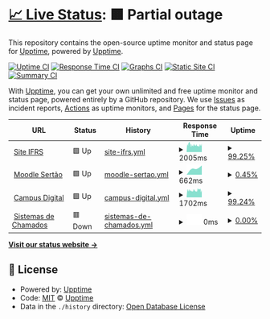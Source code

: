 # [📈 Live Status](https://upptime.github.io/upptime): <!--live status--> **🟧 Partial outage**

This repository contains the open-source uptime monitor and status page for [Upptime](https://upptime.js.org), powered by [Upptime](https://github.com/upptime/upptime).

[![Uptime CI](https://github.com/koj-co/upptime/workflows/Uptime%20CI/badge.svg)](https://github.com/koj-co/upptime/actions?query=workflow%3A%22Uptime+CI%22)
[![Response Time CI](https://github.com/koj-co/upptime/workflows/Response%20Time%20CI/badge.svg)](https://github.com/koj-co/upptime/actions?query=workflow%3A%22Response+Time+CI%22)
[![Graphs CI](https://github.com/koj-co/upptime/workflows/Graphs%20CI/badge.svg)](https://github.com/koj-co/upptime/actions?query=workflow%3A%22Graphs+CI%22)
[![Static Site CI](https://github.com/koj-co/upptime/workflows/Static%20Site%20CI/badge.svg)](https://github.com/koj-co/upptime/actions?query=workflow%3A%22Static+Site+CI%22)
[![Summary CI](https://github.com/koj-co/upptime/workflows/Summary%20CI/badge.svg)](https://github.com/koj-co/upptime/actions?query=workflow%3A%22Summary+CI%22)

With [Upptime](https://upptime.js.org), you can get your own unlimited and free uptime monitor and status page, powered entirely by a GitHub repository. We use [Issues](https://github.com/upptime/upptime/issues) as incident reports, [Actions](https://github.com/upptime/upptime/actions) as uptime monitors, and [Pages](https://upptime.github.io/upptime) for the status page.

<!--start: status pages-->
<!-- This summary is generated by Upptime (https://github.com/upptime/upptime) -->
<!-- Do not edit this manually, your changes will be overwritten -->
<!-- prettier-ignore -->
| URL | Status | History | Response Time | Uptime |
| --- | ------ | ------- | ------------- | ------ |
| <img alt="" src="https://favicons.githubusercontent.com/ifrs.edu.br" height="13"> [Site IFRS](https://ifrs.edu.br/sertao) | 🟩 Up | [site-ifrs.yml](https://github.com/ifrs-sertao/status/commits/master/history/site-ifrs.yml) | <details><summary><img alt="Response time graph" src="./graphs/site-ifrs/response-time-week.png" height="20"> 2005ms</summary><br><a href="https://ifrs-sertao.github.io/status/history/site-ifrs"><img alt="Response time 2005" src="https://img.shields.io/endpoint?url=https%3A%2F%2Fraw.githubusercontent.com%2Fifrs-sertao%2Fstatus%2Fmaster%2Fapi%2Fsite-ifrs%2Fresponse-time.json"></a><br><a href="https://ifrs-sertao.github.io/status/history/site-ifrs"><img alt="24-hour response time 1936" src="https://img.shields.io/endpoint?url=https%3A%2F%2Fraw.githubusercontent.com%2Fifrs-sertao%2Fstatus%2Fmaster%2Fapi%2Fsite-ifrs%2Fresponse-time-day.json"></a><br><a href="https://ifrs-sertao.github.io/status/history/site-ifrs"><img alt="7-day response time 2005" src="https://img.shields.io/endpoint?url=https%3A%2F%2Fraw.githubusercontent.com%2Fifrs-sertao%2Fstatus%2Fmaster%2Fapi%2Fsite-ifrs%2Fresponse-time-week.json"></a><br><a href="https://ifrs-sertao.github.io/status/history/site-ifrs"><img alt="30-day response time 2005" src="https://img.shields.io/endpoint?url=https%3A%2F%2Fraw.githubusercontent.com%2Fifrs-sertao%2Fstatus%2Fmaster%2Fapi%2Fsite-ifrs%2Fresponse-time-month.json"></a><br><a href="https://ifrs-sertao.github.io/status/history/site-ifrs"><img alt="1-year response time 2005" src="https://img.shields.io/endpoint?url=https%3A%2F%2Fraw.githubusercontent.com%2Fifrs-sertao%2Fstatus%2Fmaster%2Fapi%2Fsite-ifrs%2Fresponse-time-year.json"></a></details> | <details><summary><a href="https://ifrs-sertao.github.io/status/history/site-ifrs">99.25%</a></summary><a href="https://ifrs-sertao.github.io/status/history/site-ifrs"><img alt="All-time uptime 99.25%" src="https://img.shields.io/endpoint?url=https%3A%2F%2Fraw.githubusercontent.com%2Fifrs-sertao%2Fstatus%2Fmaster%2Fapi%2Fsite-ifrs%2Fuptime.json"></a><br><a href="https://ifrs-sertao.github.io/status/history/site-ifrs"><img alt="24-hour uptime 100.00%" src="https://img.shields.io/endpoint?url=https%3A%2F%2Fraw.githubusercontent.com%2Fifrs-sertao%2Fstatus%2Fmaster%2Fapi%2Fsite-ifrs%2Fuptime-day.json"></a><br><a href="https://ifrs-sertao.github.io/status/history/site-ifrs"><img alt="7-day uptime 99.25%" src="https://img.shields.io/endpoint?url=https%3A%2F%2Fraw.githubusercontent.com%2Fifrs-sertao%2Fstatus%2Fmaster%2Fapi%2Fsite-ifrs%2Fuptime-week.json"></a><br><a href="https://ifrs-sertao.github.io/status/history/site-ifrs"><img alt="30-day uptime 99.25%" src="https://img.shields.io/endpoint?url=https%3A%2F%2Fraw.githubusercontent.com%2Fifrs-sertao%2Fstatus%2Fmaster%2Fapi%2Fsite-ifrs%2Fuptime-month.json"></a><br><a href="https://ifrs-sertao.github.io/status/history/site-ifrs"><img alt="1-year uptime 99.25%" src="https://img.shields.io/endpoint?url=https%3A%2F%2Fraw.githubusercontent.com%2Fifrs-sertao%2Fstatus%2Fmaster%2Fapi%2Fsite-ifrs%2Fuptime-year.json"></a></details>
| <img alt="" src="https://favicons.githubusercontent.com/moodle.sertao.ifrs.edu.br" height="13"> [Moodle Sertão](https://moodle.sertao.ifrs.edu.br) | 🟩 Up | [moodle-sertao.yml](https://github.com/ifrs-sertao/status/commits/master/history/moodle-sertao.yml) | <details><summary><img alt="Response time graph" src="./graphs/moodle-sertao/response-time-week.png" height="20"> 662ms</summary><br><a href="https://ifrs-sertao.github.io/status/history/moodle-sertao"><img alt="Response time 662" src="https://img.shields.io/endpoint?url=https%3A%2F%2Fraw.githubusercontent.com%2Fifrs-sertao%2Fstatus%2Fmaster%2Fapi%2Fmoodle-sertao%2Fresponse-time.json"></a><br><a href="https://ifrs-sertao.github.io/status/history/moodle-sertao"><img alt="24-hour response time 662" src="https://img.shields.io/endpoint?url=https%3A%2F%2Fraw.githubusercontent.com%2Fifrs-sertao%2Fstatus%2Fmaster%2Fapi%2Fmoodle-sertao%2Fresponse-time-day.json"></a><br><a href="https://ifrs-sertao.github.io/status/history/moodle-sertao"><img alt="7-day response time 662" src="https://img.shields.io/endpoint?url=https%3A%2F%2Fraw.githubusercontent.com%2Fifrs-sertao%2Fstatus%2Fmaster%2Fapi%2Fmoodle-sertao%2Fresponse-time-week.json"></a><br><a href="https://ifrs-sertao.github.io/status/history/moodle-sertao"><img alt="30-day response time 662" src="https://img.shields.io/endpoint?url=https%3A%2F%2Fraw.githubusercontent.com%2Fifrs-sertao%2Fstatus%2Fmaster%2Fapi%2Fmoodle-sertao%2Fresponse-time-month.json"></a><br><a href="https://ifrs-sertao.github.io/status/history/moodle-sertao"><img alt="1-year response time 662" src="https://img.shields.io/endpoint?url=https%3A%2F%2Fraw.githubusercontent.com%2Fifrs-sertao%2Fstatus%2Fmaster%2Fapi%2Fmoodle-sertao%2Fresponse-time-year.json"></a></details> | <details><summary><a href="https://ifrs-sertao.github.io/status/history/moodle-sertao">0.45%</a></summary><a href="https://ifrs-sertao.github.io/status/history/moodle-sertao"><img alt="All-time uptime 0.45%" src="https://img.shields.io/endpoint?url=https%3A%2F%2Fraw.githubusercontent.com%2Fifrs-sertao%2Fstatus%2Fmaster%2Fapi%2Fmoodle-sertao%2Fuptime.json"></a><br><a href="https://ifrs-sertao.github.io/status/history/moodle-sertao"><img alt="24-hour uptime 2.71%" src="https://img.shields.io/endpoint?url=https%3A%2F%2Fraw.githubusercontent.com%2Fifrs-sertao%2Fstatus%2Fmaster%2Fapi%2Fmoodle-sertao%2Fuptime-day.json"></a><br><a href="https://ifrs-sertao.github.io/status/history/moodle-sertao"><img alt="7-day uptime 0.45%" src="https://img.shields.io/endpoint?url=https%3A%2F%2Fraw.githubusercontent.com%2Fifrs-sertao%2Fstatus%2Fmaster%2Fapi%2Fmoodle-sertao%2Fuptime-week.json"></a><br><a href="https://ifrs-sertao.github.io/status/history/moodle-sertao"><img alt="30-day uptime 0.45%" src="https://img.shields.io/endpoint?url=https%3A%2F%2Fraw.githubusercontent.com%2Fifrs-sertao%2Fstatus%2Fmaster%2Fapi%2Fmoodle-sertao%2Fuptime-month.json"></a><br><a href="https://ifrs-sertao.github.io/status/history/moodle-sertao"><img alt="1-year uptime 0.45%" src="https://img.shields.io/endpoint?url=https%3A%2F%2Fraw.githubusercontent.com%2Fifrs-sertao%2Fstatus%2Fmaster%2Fapi%2Fmoodle-sertao%2Fuptime-year.json"></a></details>
| <img alt="" src="https://favicons.githubusercontent.com/campusdigital.sertao.ifrs.edu.br" height="13"> [Campus Digital](https://campusdigital.sertao.ifrs.edu.br) | 🟩 Up | [campus-digital.yml](https://github.com/ifrs-sertao/status/commits/master/history/campus-digital.yml) | <details><summary><img alt="Response time graph" src="./graphs/campus-digital/response-time-week.png" height="20"> 1702ms</summary><br><a href="https://ifrs-sertao.github.io/status/history/campus-digital"><img alt="Response time 1702" src="https://img.shields.io/endpoint?url=https%3A%2F%2Fraw.githubusercontent.com%2Fifrs-sertao%2Fstatus%2Fmaster%2Fapi%2Fcampus-digital%2Fresponse-time.json"></a><br><a href="https://ifrs-sertao.github.io/status/history/campus-digital"><img alt="24-hour response time 1825" src="https://img.shields.io/endpoint?url=https%3A%2F%2Fraw.githubusercontent.com%2Fifrs-sertao%2Fstatus%2Fmaster%2Fapi%2Fcampus-digital%2Fresponse-time-day.json"></a><br><a href="https://ifrs-sertao.github.io/status/history/campus-digital"><img alt="7-day response time 1702" src="https://img.shields.io/endpoint?url=https%3A%2F%2Fraw.githubusercontent.com%2Fifrs-sertao%2Fstatus%2Fmaster%2Fapi%2Fcampus-digital%2Fresponse-time-week.json"></a><br><a href="https://ifrs-sertao.github.io/status/history/campus-digital"><img alt="30-day response time 1702" src="https://img.shields.io/endpoint?url=https%3A%2F%2Fraw.githubusercontent.com%2Fifrs-sertao%2Fstatus%2Fmaster%2Fapi%2Fcampus-digital%2Fresponse-time-month.json"></a><br><a href="https://ifrs-sertao.github.io/status/history/campus-digital"><img alt="1-year response time 1702" src="https://img.shields.io/endpoint?url=https%3A%2F%2Fraw.githubusercontent.com%2Fifrs-sertao%2Fstatus%2Fmaster%2Fapi%2Fcampus-digital%2Fresponse-time-year.json"></a></details> | <details><summary><a href="https://ifrs-sertao.github.io/status/history/campus-digital">99.24%</a></summary><a href="https://ifrs-sertao.github.io/status/history/campus-digital"><img alt="All-time uptime 99.24%" src="https://img.shields.io/endpoint?url=https%3A%2F%2Fraw.githubusercontent.com%2Fifrs-sertao%2Fstatus%2Fmaster%2Fapi%2Fcampus-digital%2Fuptime.json"></a><br><a href="https://ifrs-sertao.github.io/status/history/campus-digital"><img alt="24-hour uptime 100.00%" src="https://img.shields.io/endpoint?url=https%3A%2F%2Fraw.githubusercontent.com%2Fifrs-sertao%2Fstatus%2Fmaster%2Fapi%2Fcampus-digital%2Fuptime-day.json"></a><br><a href="https://ifrs-sertao.github.io/status/history/campus-digital"><img alt="7-day uptime 99.24%" src="https://img.shields.io/endpoint?url=https%3A%2F%2Fraw.githubusercontent.com%2Fifrs-sertao%2Fstatus%2Fmaster%2Fapi%2Fcampus-digital%2Fuptime-week.json"></a><br><a href="https://ifrs-sertao.github.io/status/history/campus-digital"><img alt="30-day uptime 99.24%" src="https://img.shields.io/endpoint?url=https%3A%2F%2Fraw.githubusercontent.com%2Fifrs-sertao%2Fstatus%2Fmaster%2Fapi%2Fcampus-digital%2Fuptime-month.json"></a><br><a href="https://ifrs-sertao.github.io/status/history/campus-digital"><img alt="1-year uptime 99.24%" src="https://img.shields.io/endpoint?url=https%3A%2F%2Fraw.githubusercontent.com%2Fifrs-sertao%2Fstatus%2Fmaster%2Fapi%2Fcampus-digital%2Fuptime-year.json"></a></details>
| <img alt="" src="https://favicons.githubusercontent.com/xn--suorte-qw7b.sertao.ifrs.edu.br" height="13"> [Sistemas de Chamados](https://suṕorte.sertao.ifrs.edu.br) | 🟥 Down | [sistemas-de-chamados.yml](https://github.com/ifrs-sertao/status/commits/master/history/sistemas-de-chamados.yml) | <details><summary><img alt="Response time graph" src="./graphs/sistemas-de-chamados/response-time-week.png" height="20"> 0ms</summary><br><a href="https://ifrs-sertao.github.io/status/history/sistemas-de-chamados"><img alt="Response time 0" src="https://img.shields.io/endpoint?url=https%3A%2F%2Fraw.githubusercontent.com%2Fifrs-sertao%2Fstatus%2Fmaster%2Fapi%2Fsistemas-de-chamados%2Fresponse-time.json"></a><br><a href="https://ifrs-sertao.github.io/status/history/sistemas-de-chamados"><img alt="24-hour response time 0" src="https://img.shields.io/endpoint?url=https%3A%2F%2Fraw.githubusercontent.com%2Fifrs-sertao%2Fstatus%2Fmaster%2Fapi%2Fsistemas-de-chamados%2Fresponse-time-day.json"></a><br><a href="https://ifrs-sertao.github.io/status/history/sistemas-de-chamados"><img alt="7-day response time 0" src="https://img.shields.io/endpoint?url=https%3A%2F%2Fraw.githubusercontent.com%2Fifrs-sertao%2Fstatus%2Fmaster%2Fapi%2Fsistemas-de-chamados%2Fresponse-time-week.json"></a><br><a href="https://ifrs-sertao.github.io/status/history/sistemas-de-chamados"><img alt="30-day response time 0" src="https://img.shields.io/endpoint?url=https%3A%2F%2Fraw.githubusercontent.com%2Fifrs-sertao%2Fstatus%2Fmaster%2Fapi%2Fsistemas-de-chamados%2Fresponse-time-month.json"></a><br><a href="https://ifrs-sertao.github.io/status/history/sistemas-de-chamados"><img alt="1-year response time 0" src="https://img.shields.io/endpoint?url=https%3A%2F%2Fraw.githubusercontent.com%2Fifrs-sertao%2Fstatus%2Fmaster%2Fapi%2Fsistemas-de-chamados%2Fresponse-time-year.json"></a></details> | <details><summary><a href="https://ifrs-sertao.github.io/status/history/sistemas-de-chamados">0.00%</a></summary><a href="https://ifrs-sertao.github.io/status/history/sistemas-de-chamados"><img alt="All-time uptime 0.00%" src="https://img.shields.io/endpoint?url=https%3A%2F%2Fraw.githubusercontent.com%2Fifrs-sertao%2Fstatus%2Fmaster%2Fapi%2Fsistemas-de-chamados%2Fuptime.json"></a><br><a href="https://ifrs-sertao.github.io/status/history/sistemas-de-chamados"><img alt="24-hour uptime 0.03%" src="https://img.shields.io/endpoint?url=https%3A%2F%2Fraw.githubusercontent.com%2Fifrs-sertao%2Fstatus%2Fmaster%2Fapi%2Fsistemas-de-chamados%2Fuptime-day.json"></a><br><a href="https://ifrs-sertao.github.io/status/history/sistemas-de-chamados"><img alt="7-day uptime 0.00%" src="https://img.shields.io/endpoint?url=https%3A%2F%2Fraw.githubusercontent.com%2Fifrs-sertao%2Fstatus%2Fmaster%2Fapi%2Fsistemas-de-chamados%2Fuptime-week.json"></a><br><a href="https://ifrs-sertao.github.io/status/history/sistemas-de-chamados"><img alt="30-day uptime 0.00%" src="https://img.shields.io/endpoint?url=https%3A%2F%2Fraw.githubusercontent.com%2Fifrs-sertao%2Fstatus%2Fmaster%2Fapi%2Fsistemas-de-chamados%2Fuptime-month.json"></a><br><a href="https://ifrs-sertao.github.io/status/history/sistemas-de-chamados"><img alt="1-year uptime 0.00%" src="https://img.shields.io/endpoint?url=https%3A%2F%2Fraw.githubusercontent.com%2Fifrs-sertao%2Fstatus%2Fmaster%2Fapi%2Fsistemas-de-chamados%2Fuptime-year.json"></a></details>

<!--end: status pages-->

[**Visit our status website →**](https://upptime.github.io/upptime)

## 📄 License

- Powered by: [Upptime](https://github.com/upptime/upptime)
- Code: [MIT](./LICENSE) © [Upptime](https://upptime.js.org)
- Data in the `./history` directory: [Open Database License](https://opendatacommons.org/licenses/odbl/1-0/)
